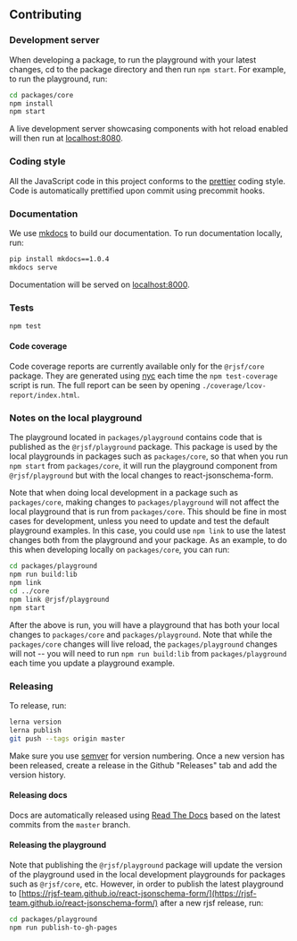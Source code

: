 ## Contributing

### Development server

When developing a package, to run the playground with your latest changes, cd to the package directory and then run `npm start`. For example, to run the playground, run:

```bash
cd packages/core
npm install
npm start
```

A live development server showcasing components with hot reload enabled will then run at [localhost:8080](http://localhost:8080).

### Coding style

All the JavaScript code in this project conforms to the [prettier](https://github.com/prettier/prettier) coding style. Code is automatically prettified upon commit using precommit hooks.

### Documentation

We use [mkdocs](https://www.mkdocs.org/) to build our documentation. To run documentation locally, run:

```bash
pip install mkdocs==1.0.4
mkdocs serve
```

Documentation will be served on [localhost:8000](http://localhost:8000).

### Tests

```bash
npm test
```

#### Code coverage

Code coverage reports are currently available only for the `@rjsf/core` package. They are generated using [nyc](https://github.com/istanbuljs/nyc) each time the `npm test-coverage` script is run.
The full report can be seen by opening `./coverage/lcov-report/index.html`.

### Notes on the local playground

The playground located in `packages/playground` contains code that is published as the `@rjsf/playground` package. This package is used by the local playgrounds in packages such as `packages/core`, so that when you run `npm start` from `packages/core`, it will run the playground component from `@rjsf/playground` but with the local changes to react-jsonschema-form.

Note that when doing local development in a package such as `packages/core`, making changes to `packages/playground` will not affect the local playground that is run from `packages/core`. This should be fine in most cases for development, unless you need to update and test the default playground examples. In this case, you could use `npm link` to use the latest changes both from the playground and your package. As an example, to do this when developing locally on `packages/core`, you can run:

```bash
cd packages/playground
npm run build:lib
npm link
cd ../core
npm link @rjsf/playground
npm start
```

After the above is run, you will have a playground that has both your local changes to `packages/core` and `packages/playground`. Note that while the `packages/core` changes will live reload, the `packages/playground` changes will not -- you will need to run `npm run build:lib` from `packages/playground` each time you update a playground example.

### Releasing

To release, run:

```bash
lerna version
lerna publish
git push --tags origin master
```

Make sure you use [semver](https://semver.org/) for version numbering. Once a new version has been released, create a release in the Github "Releases" tab and add the version history.

#### Releasing docs

Docs are automatically released using [Read The Docs](https://readthedocs.org/) based on the latest commits from the `master` branch.

#### Releasing the playground

Note that publishing the `@rjsf/playground` package will update the version of the playground used in the local development playgrounds for packages such as `@rjsf/core`, etc. However, in order to publish the latest playground to [https://rjsf-team.github.io/react-jsonschema-form/](https://rjsf-team.github.io/react-jsonschema-form/) after a new rjsf release, run:

```bash
cd packages/playground
npm run publish-to-gh-pages
```